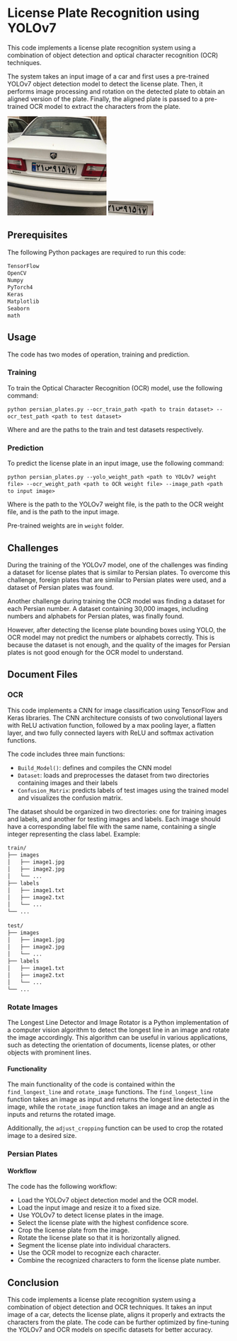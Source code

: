 # License Plate Recognition using YOLOv7

This code implements a license plate recognition system using a combination of object detection and optical character recognition (OCR) techniques.

The system takes an input image of a car and first uses a pre-trained YOLOv7 object detection model to detect the license plate. Then, it performs image processing and rotation on the detected plate to obtain an aligned version of the plate. Finally, the aligned plate is passed to a pre-trained OCR model to extract the characters from the plate.

![Car Image](images/car.png) 
![License Plate Image](images/cropped_image.jpg)

## Prerequisites
The following Python packages are required to run this code:
```
TensorFlow
OpenCV
Numpy
PyTorch4
Keras
Matplotlib
Seaborn
math
```

## Usage
The code has two modes of operation, training and prediction.

### Training
To train the Optical Character Recognition (OCR) model, use the following command:

```
python persian_plates.py --ocr_train_path <path to train dataset> --ocr_test_path <path to test dataset>
```
Where <path to train dataset> and <path to test dataset> are the paths to the train and test datasets respectively.

### Prediction
To predict the license plate in an input image, use the following command:

```
python persian_plates.py --yolo_weight_path <path to YOLOv7 weight file> --ocr_weight_path <path to OCR weight file> --image_path <path to input image>
```
Where <path to YOLOv7 weight file> is the path to the YOLOv7 weight file, <path to OCR weight file> is the path to the OCR weight file, and <path to input image> is the path to the input image.

Pre-trained weights are in `weight` folder.

## Challenges
During the training of the YOLOv7 model, one of the challenges was finding a dataset for license plates that is similar to Persian plates. To overcome this challenge, foreign plates that are similar to Persian plates were used, and a dataset of Persian plates was found.

Another challenge during training the OCR model was finding a dataset for each Persian number. A dataset containing 30,000 images, including numbers and alphabets for Persian plates, was finally found.

However, after detecting the license plate bounding boxes using YOLO, the OCR model may not predict the numbers or alphabets correctly. This is because the dataset is not enough, and the quality of the images for Persian plates is not good enough for the OCR model to understand.

## Document Files

### OCR
This code implements a CNN for image classification using TensorFlow and Keras libraries. The CNN architecture consists of two convolutional layers with ReLU activation function, followed by a max pooling layer, a flatten layer, and two fully connected layers with ReLU and softmax activation functions.


The code includes three main functions:

+ `Build_Model()`: defines and compiles the CNN model
+ `Dataset`: loads and preprocesses the dataset from two directories containing images and their labels
+ `Confusion_Matrix`: predicts labels of test images using the trained model and visualizes the confusion matrix.


The dataset should be organized in two directories: one for training images and labels, and another for testing images and labels. Each image should have a corresponding label file with the same name, containing a single integer representing the class label. Example:

```
train/
├── images
│   ├── image1.jpg
│   ├── image2.jpg
│   └── ...
├── labels
│   ├── image1.txt
│   ├── image2.txt
│   └── ...
└── ...

test/
├── images
│   ├── image1.jpg
│   ├── image2.jpg
│   └── ...
├── labels
│   ├── image1.txt
│   ├── image2.txt
│   └── ...
└── ...
```

### Rotate Images
The Longest Line Detector and Image Rotator is a Python implementation of a computer vision algorithm to detect the longest line in an image and rotate the image accordingly. This algorithm can be useful in various applications, such as detecting the orientation of documents, license plates, or other objects with prominent lines.

#### Functionality
The main functionality of the code is contained within the `find_longest_line` and `rotate_image` functions. The `find_longest_line` function takes an image as input and returns the longest line detected in the image, while the `rotate_image` function takes an image and an angle as inputs and returns the rotated image.

Additionally, the `adjust_cropping` function can be used to crop the rotated image to a desired size.


### Persian Plates
#### Workflow
The code has the following workflow:

+ Load the YOLOv7 object detection model and the OCR model.
+ Load the input image and resize it to a fixed size.
+ Use YOLOv7 to detect license plates in the image.
+ Select the license plate with the highest confidence score.
+ Crop the license plate from the image.
+ Rotate the license plate so that it is horizontally aligned.
+ Segment the license plate into individual characters.
+ Use the OCR model to recognize each character.
+ Combine the recognized characters to form the license plate number.


## Conclusion
This code implements a license plate recognition system using a combination of object detection and OCR techniques. It takes an input image of a car, detects the license plate, aligns it properly and extracts the characters from the plate. The code can be further optimized by fine-tuning the YOLOv7 and OCR models on specific datasets for better accuracy.
